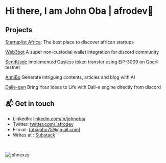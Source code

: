 # Hi there, I am John Oba | afrodev👋




## Projects
<p><a href="https://startuplist.africa" target="_blank">Startuplist Africa</a>: The best place to discover african startups</p>
<p><a href="https://web3bot.gg" target="_blank">Web3bot</a> A super non-custodial wallet integration for discord community</p>
<p><a href="https://sendusdc.surge.sh" target="_blank">SendUsdc</a> Implemented Gasless token transfer using EIP-3009 on Goerli testnet </p>
<p><a href="https://annibo.up.railway.app/" target="_blank">AnniBo</a> Generate intriguing contents, articles and blog with AI </p>
<p><a href="https://github.com/johnexzy/Dalle-gen" target="_blank">Dalle-gen</a> Bring Your Ideas to Life with Dall-e engine directly from discord </p>

## 📬 Get in touch

- LinkedIn: [linkedin.com/in/johnoba/][1]
- Twitter: [twitter.com/_afrodev][2]
- E-mail: [obajohn75@gmail.com]
- Writes at : [Substack][3]
<br/>
<p align="left"> <img src="https://komarev.com/ghpvc/?username=johnexzy&label=Profile%20views&color=0e75b6&style=flat" alt="johnexzy" /> </p>

[1]: https://www.linkedin.com/in/johnoba/
[2]: https://twitter.com/intent/follow?screen_name=_afrodev
[3]: https://johnoba.substack.com
[4]: https://annibo.up.railway.app/
